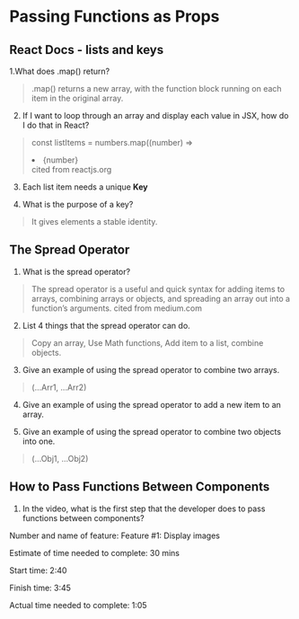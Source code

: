 # Passing Functions as Props


## React Docs - lists and keys
1.What does .map() return?
> .map() returns a new array, with the function block running on each item in the original array.

2. If I want to loop through an array and display each value in JSX, how do I do that in React?
> const listItems = numbers.map((number) => <li>{number}</li>
> cited from reactjs.org

3. Each list item needs a unique **Key**

4. What is the purpose of a key?
> It gives elements a stable identity.


## The Spread Operator
1. What is the spread operator?
> The spread operator is a useful and quick syntax for adding items to arrays, combining arrays or objects, and spreading an array out into a function’s arguments. cited from medium.com

2. List 4 things that the spread operator can do.
> Copy an array, Use Math functions, Add item to a list, combine objects.

3. Give an example of using the spread operator to combine two arrays.
> (...Arr1, ...Arr2)

4. Give an example of using the spread operator to add a new item to an array.
> 

5. Give an example of using the spread operator to combine two objects into one.
> (...Obj1, ...Obj2)



## How to Pass Functions Between Components

1. In the video, what is the first step that the developer does to pass functions between components?
> 





Number and name of feature: Feature #1: Display images

Estimate of time needed to complete: 30 mins

Start time: 2:40

Finish time: 3:45

Actual time needed to complete: 1:05